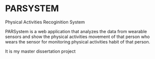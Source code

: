 # PARSYSTEM

Physical Activities Recoginition System

PARSystem is a web application that analyzes the data from wearable sensors and show the physical activities movement of that person who wears the sensor for monitoring physical activities habit of that person.

It is my master dissertation project
